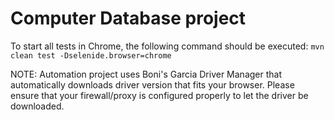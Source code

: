 # Computer Database project

To start all tests in Chrome, the following command should be executed:
``mvn clean test -Dselenide.browser=chrome``

NOTE: Automation project uses Boni's Garcia Driver Manager that automatically downloads driver version that fits your browser. Please ensure that your firewall/proxy is configured properly to let the driver be downloaded. 